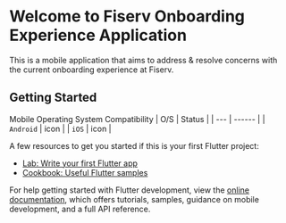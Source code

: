 # Welcome to Fiserv Onboarding Experience Application

This is a mobile application that aims to address & resolve concerns with the current onboarding experience at Fiserv. 

## Getting Started

Mobile Operating System Compatibility
| O/S | Status |
| --- | ------ |
| `Android` | icon |
| `iOS` | icon |
















A few resources to get you started if this is your first Flutter project:

- [Lab: Write your first Flutter app](https://docs.flutter.dev/get-started/codelab)
- [Cookbook: Useful Flutter samples](https://docs.flutter.dev/cookbook)

For help getting started with Flutter development, view the
[online documentation](https://docs.flutter.dev/), which offers tutorials,
samples, guidance on mobile development, and a full API reference.
